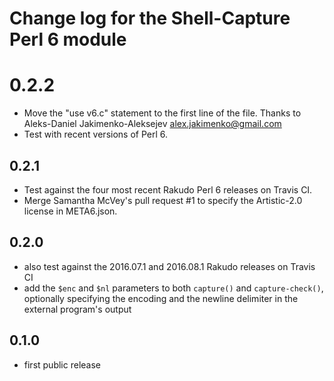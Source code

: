 Change log for the Shell-Capture Perl 6 module
==============================================

0.2.2
=====

- Move the "use v6.c" statement to the first line of the file.
  Thanks to Aleks-Daniel Jakimenko-Aleksejev <alex.jakimenko@gmail.com>
- Test with recent versions of Perl 6.

0.2.1
-----

- Test against the four most recent Rakudo Perl 6 releases on Travis CI.
- Merge Samantha McVey's pull request #1 to specify
  the Artistic-2.0 license in META6.json.

0.2.0
-----

- also test against the 2016.07.1 and 2016.08.1 Rakudo releases on
  Travis CI
- add the `$enc` and `$nl` parameters to both `capture()` and `capture-check()`,
  optionally specifying the encoding and the newline delimiter in
  the external program's output

0.1.0
-----

- first public release
